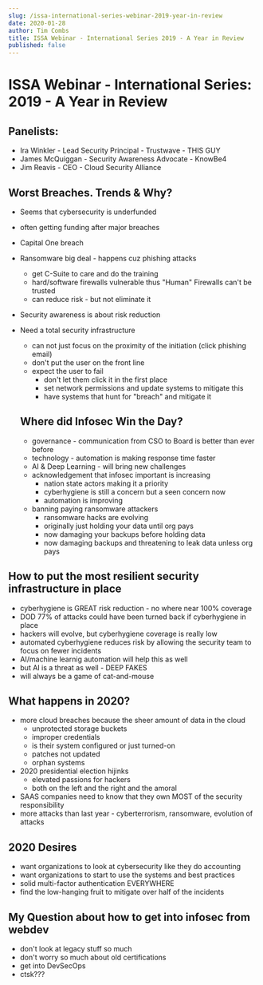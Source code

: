 ```yaml
---
slug: /issa-international-series-webinar-2019-year-in-review
date: 2020-01-28
author: Tim Combs
title: ISSA Webinar - International Series 2019 - A Year in Review
published: false
---
```


# ISSA Webinar - International Series: 2019 - A Year in Review

## Panelists:

- Ira Winkler - Lead Security Principal - Trustwave - THIS GUY
- James McQuiggan - Security Awareness Advocate - KnowBe4
- Jim Reavis - CEO - Cloud Security Alliance

## Worst Breaches. Trends & Why?

- Seems that cybersecurity is underfunded
- often getting funding after major breaches
- Capital One breach
- Ransomware big deal - happens cuz phishing attacks
  - get C-Suite to care and do the training
  - hard/software firewalls vulnerable thus "Human" Firewalls can't be trusted
  - can reduce risk - but not eliminate it
- Security awareness is about risk reduction
- Need a total security infrastructure

  - can not just focus on the proximity of the initiation (click phishing email)
  - don't put the user on the front line
  - expect the user to fail
    - don't let them click it in the first place
    - set network permissions and update systems to mitigate this
    - have systems that hunt for "breach" and mitigate it

  ## Where did Infosec Win the Day?

  - governance - communication from CSO to Board is better than ever before
  - technology - automation is making response time faster
  - AI & Deep Learning - will bring new challenges
  - acknowledgement that infosec important is increasing
    - nation state actors making it a priority
    - cyberhygiene is still a concern but a seen concern now
    - automation is improving
  - banning paying ransomware attackers
    - ransomware hacks are evolving
    - originally just holding your data until org pays
    - now damaging your backups before holding data
    - now damaging backups and threatening to leak data unless org pays

## How to put the most resilient security infrastructure in place

- cyberhygiene is GREAT risk reduction - no where near 100% coverage
- DOD 77% of attacks could have been turned back if cyberhygiene in place
- hackers will evolve, but cyberhygiene coverage is really low
- automated cyberhygiene reduces risk by allowing the security team to focus on fewer incidents
- AI/machine learnig automation will help this as well
- but AI is a threat as well - DEEP FAKES
- will always be a game of cat-and-mouse

## What happens in 2020?

- more cloud breaches because the sheer amount of data in the cloud
  - unprotected storage buckets
  - improper credentials
  - is their system configured or just turned-on
  - patches not updated
  - orphan systems
- 2020 presidential election hijinks
  - elevated passions for hackers
  - both on the left and the right and the amoral
- SAAS companies need to know that they own MOST of the security responsibility
- more attacks than last year - cyberterrorism, ransomware, evolution of attacks

## 2020 Desires

- want organizations to look at cybersecurity like they do accounting
- want organizations to start to use the systems and best practices
- solid multi-factor authentication EVERYWHERE
- find the low-hanging fruit to mitigate over half of the incidents

## My Question about how to get into infosec from webdev

- don't look at legacy stuff so much
- don't worry so much about old certifications
- get into DevSecOps
- ctsk???
